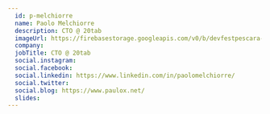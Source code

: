 ```yaml
---
  id: p-melchiorre
  name: Paolo Melchiorre
  description: CTO @ 20tab
  imageUrl: https://firebasestorage.googleapis.com/v0/b/devfestpescara-2023.appspot.com/o/speakers%2Fp-melchiorre.png?alt=media&token=1fa9b598-1621-4081-990a-d6a3e2de85f4
  company: 
  jobTitle: CTO @ 20tab
  social.instagram: 
  social.facebook: 
  social.linkedin: https://www.linkedin.com/in/paolomelchiorre/
  social.twitter: 
  social.blog: https://www.paulox.net/
  slides: 
---
```


  